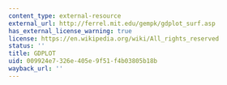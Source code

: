 ```yaml
---
content_type: external-resource
external_url: http://ferrel.mit.edu/gempk/gdplot_surf.asp
has_external_license_warning: true
license: https://en.wikipedia.org/wiki/All_rights_reserved
status: ''
title: GDPLOT
uid: 009924e7-326e-405e-9f51-f4b03805b18b
wayback_url: ''
---
```

